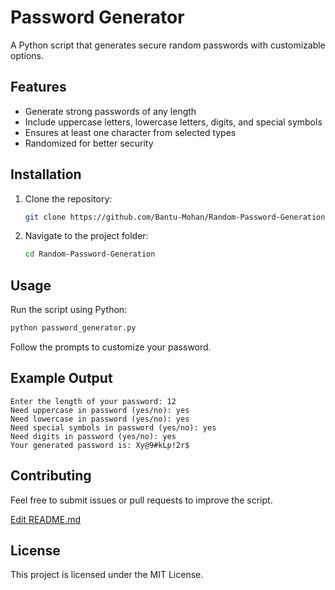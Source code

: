 # Password Generator

A Python script that generates secure random passwords with customizable options.

## Features

- Generate strong passwords of any length
- Include uppercase letters, lowercase letters, digits, and special symbols
- Ensures at least one character from selected types
- Randomized for better security

## Installation

1. Clone the repository:
   ```sh
   git clone https://github.com/Bantu-Mohan/Random-Password-Generation.git
   ```
2. Navigate to the project folder:
   ```sh
   cd Random-Password-Generation
   ```

## Usage

Run the script using Python:

```sh
python password_generator.py
```

Follow the prompts to customize your password.

## Example Output

```
Enter the length of your password: 12
Need uppercase in password (yes/no): yes
Need lowercase in password (yes/no): yes
Need special symbols in password (yes/no): yes
Need digits in password (yes/no): yes
Your generated password is: Xy@9#kLp!2r$
```

## Contributing

Feel free to submit issues or pull requests to improve the script.

[Edit README.md](https://github.com/Bantu-Mohan/Random-Password-Generation/edit/main/README.md)

## License

This project is licensed under the MIT License.

